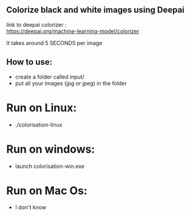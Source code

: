 ## Colorize black and white images using Deepai

link to deepai colorizer :  
https://deepai.org/machine-learning-model/colorizer  

It takes around 5 SECONDS per image  

## How to use:  

- create a folder called input/  
- put all your images (jpg or jpeg) in the folder  

# Run on Linux:  

- ./colorisation-linux  

# Run on windows:

- launch colorisation-win.exe

# Run on Mac Os:

- I don't know
